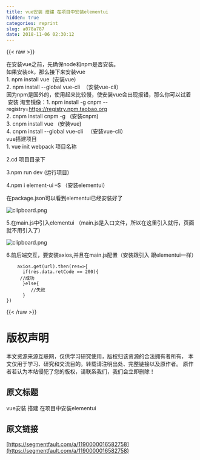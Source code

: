 ```yaml
---
title: vue安装 搭建 在项目中安装elementui
hidden: true
categories: reprint
slug: a078a787
date: 2018-11-06 02:30:12
---
```


{{< raw >}}
<p>&#x5728;&#x5B89;&#x88C5;vue&#x4E4B;&#x524D;&#xFF0C;&#x5148;&#x786E;&#x4FDD;node&#x548C;npm&#x662F;&#x5426;&#x5B89;&#x88C5;&#x3002;<br>&#x5982;&#x679C;&#x5B89;&#x88C5;ok&#xFF0C;&#x90A3;&#x4E48;&#x63A5;&#x4E0B;&#x6765;&#x5B89;&#x88C5;vue<br>1.&#xA0;npm install vue&#xA0; (&#x5B89;&#x88C5;vue)<br>2.&#xA0;npm install --global vue-cli&#xA0; &#xFF08;&#x5B89;&#x88C5;vue-cli&#xFF09;<br>&#x56E0;&#x4E3A;npm&#x662F;&#x56FD;&#x5916;&#x7684;&#xFF0C;&#x4F7F;&#x7528;&#x8D77;&#x6765;&#x6BD4;&#x8F83;&#x6162;&#xFF0C;&#x4F7F;&#x5B89;&#x88C5;vue&#x4F1A;&#x51FA;&#x73B0;&#x62A5;&#x9519;&#xFF0C;&#x90A3;&#x4E48;&#x4F60;&#x53EF;&#x4EE5;&#x8BD5;&#x7740; &#xA0;&#x5B89;&#x88C5; &#x6DD8;&#x5B9D;&#x955C;&#x50CF;&#xFF1A;1.&#xA0;npm install -g cnpm --registry=<a href="https://registry.npm.taobao.org" rel="nofollow noreferrer" target="_blank">https://registry.npm.taobao.org</a><br>2.&#xA0;cnpm install cnpm -g&#xA0;&#xA0; (&#x5B89;&#x88C5;cnpm)<br>3.&#xA0;cnpm install vue&#xA0;&#xA0; (&#x5B89;&#x88C5;vue)<br>4.&#xA0;cnpm install --global vue-cli&#xA0;&#xA0; &#xFF08;&#x5B89;&#x88C5;vue-cli&#xFF09;<br>vue&#x642D;&#x5EFA;&#x9879;&#x76EE;<br>1.&#xA0;vue init webpack &#x9879;&#x76EE;&#x540D;&#x79F0;</p><p>2.cd &#x9879;&#x76EE;&#x76EE;&#x5F55;&#x4E0B;</p><p>3.npm run dev (&#x8FD0;&#x884C;&#x9879;&#x76EE;)</p><p>4.npm i element-ui &#x2013;S &#xFF08;&#x5B89;&#x88C5;elementui&#xFF09;</p><p>&#x5728;package.json&#x53EF;&#x4EE5;&#x770B;&#x5230;elementui&#x5DF2;&#x7ECF;&#x5B89;&#x88C5;&#x597D;&#x4E86;</p><p><span class="img-wrap"><img data-src="/img/bVbhJ5V?w=381&amp;h=232" src="https://static.alili.tech/img/bVbhJ5V?w=381&amp;h=232" alt="clipboard.png" title="clipboard.png" style="cursor:pointer;display:inline"></span></p><p>5.&#x5728;main.js&#x4E2D;&#x5F15;&#x5165;elementui &#xFF08;main.js&#x662F;&#x5165;&#x53E3;&#x6587;&#x4EF6;&#xFF0C;&#x6240;&#x4EE5;&#x5728;&#x8FD9;&#x91CC;&#x5F15;&#x5165;&#x5C31;&#x884C;&#xFF0C;&#x9875;&#x9762;&#x5C31;&#x4E0D;&#x7528;&#x5F15;&#x5165;&#x4E86;&#xFF09;</p><p><span class="img-wrap"><img data-src="/img/bVbhJ5X?w=403&amp;h=194" src="https://static.alili.tech/img/bVbhJ5X?w=403&amp;h=194" alt="clipboard.png" title="clipboard.png" style="cursor:pointer;display:inline"></span></p><p>6.&#x524D;&#x540E;&#x7AEF;&#x4EA4;&#x4E92;&#xFF0C;&#x8981;&#x5B89;&#x88C5;axios,&#x5E76;&#x4E14;&#x5728;main.js&#x914D;&#x7F6E;&#xFF08;&#x5B89;&#x88C5;&#x8DDF;&#x5F15;&#x5165; &#x8DDF;elementui&#x4E00;&#x6837;&#xFF09;</p><div class="widget-codetool" style="display:none"><div class="widget-codetool--inner"><span class="selectCode code-tool" data-toggle="tooltip" data-placement="top" title="" data-original-title="&#x5168;&#x9009;"></span> <span type="button" class="copyCode code-tool" data-toggle="tooltip" data-placement="top" data-clipboard-text="    axios.get(url).then(res=&gt;{
      if(res.data.retCode == 200){
     //&#x6210;&#x529F;
&#xA0;&#xA0;&#xA0;&#xA0;&#xA0;&#xA0;}else{
         //&#x5931;&#x8D25;
      }
})
" title="" data-original-title="&#x590D;&#x5236;"></span> <span type="button" class="saveToNote code-tool" data-toggle="tooltip" data-placement="top" title="" data-original-title="&#x653E;&#x8FDB;&#x7B14;&#x8BB0;"></span></div></div><pre class="hljs less"><code>    <span class="hljs-selector-tag">axios</span><span class="hljs-selector-class">.get</span>(url)<span class="hljs-selector-class">.then</span>(res=&gt;{
      <span class="hljs-selector-tag">if</span>(res.data.retCode == <span class="hljs-number">200</span>){
     <span class="hljs-comment">//&#x6210;&#x529F;</span>
&#xA0;&#xA0;&#xA0;&#xA0;&#xA0;&#xA0;}else{
         <span class="hljs-comment">//&#x5931;&#x8D25;</span>
      }
})
</code></pre>
{{< /raw >}}

# 版权声明
本文资源来源互联网，仅供学习研究使用，版权归该资源的合法拥有者所有，
本文仅用于学习、研究和交流目的。转载请注明出处、完整链接以及原作者。
原作者若认为本站侵犯了您的版权，请联系我们，我们会立即删除！

## 原文标题
vue安装 搭建 在项目中安装elementui

## 原文链接
[https://segmentfault.com/a/1190000016582758](https://segmentfault.com/a/1190000016582758)

